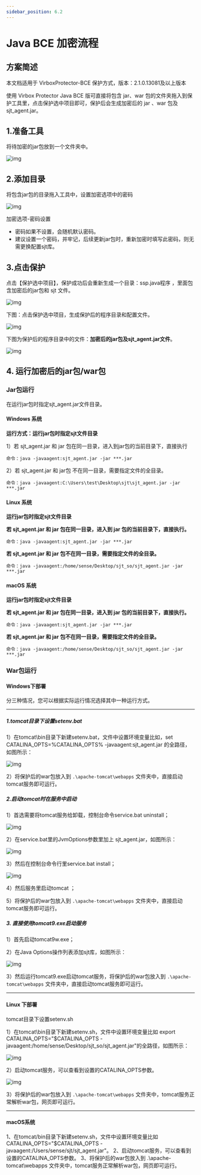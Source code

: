 ```yaml
---
sidebar_position: 6.2
---
```


# Java BCE 加密流程

## 方案简述

本文档适用于 VirboxProtector-BCE 保护方式，版本：2.1.0.13081及以上版本

使用 Virbox Protector Java BCE 版可直接将包含 jar、war 包的文件夹拖入到保护工具里，点击保护选中项目即可，保护后会生成加密后的 jar 、war 包及 sjt_agent.jar。

## 1.准备工具

将待加密的jar包放到一个文件夹中。

![img](JavaBCE加密流程.assets/vbp-java-step1.png)

## 2.添加目录

将包含jar包的目录拖入工具中，设置加密选项中的密码

![img](JavaBCE加密流程.assets/vbp-java-step2.png)

加密选项-密码设置

- 密码如果不设置，会随机默认密码。
- 建议设置一个密码，并牢记，后续更新jar包时，重新加密时填写此密码，则无需更换配置sjt库。

## 3.点击保护

点击【保护选中项目】，保护成功后会重新生成一个目录：ssp.java程序 ，里面包含加密后的jar包和 sjt 文件。

![img](JavaBCE加密流程.assets/vbp-java-step3.png)

下图：点击保护选中项目，生成保护后的程序目录和配置文件。

![img](JavaBCE加密流程.assets/VBP-java-protect.png)

下图为保护后的程序目录中的文件：**加密后的jar包及sjt_agent.jar文件**。

![img](JavaBCE加密流程.assets/ssp_java.png)

## 4. 运行加密后的jar包/war包

### Jar包运行

在运行jar包时指定sjt_agent.jar文件目录。

#### **Windows 系统**

**运行方式：运行jar包时指定sjt文件目录**

1）若 sjt_agent.jar 和 jar 包在同一目录，进入到jar包的当前目录下，直接执行

```
命令：java -javaagent:sjt_agent.jar -jar ***.jar
```

2）若 sjt_agent.jar 和 jar包 不在同一目录，需要指定文件的全目录。

```
命令：java -javaagent:C:\Users\test\Desktop\sjt\sjt_agent.jar -jar ***.jar
```

#### **Linux 系统**

**运行jar包时指定sjt文件目录**

**若 sjt_agent.jar 和 jar 包在同一目录，进入到 jar 包的当前目录下，直接执行。**

```
命令：java -javaagent:sjt_agent.jar -jar ***.jar
```

**若 sjt_agent.jar 和 jar 包不在同一目录，需要指定文件的全目录。**

```
命令：java -javaagent:/home/sense/Desktop/sjt_so/sjt_agent.jar -jar ***.jar
```

#### macOS 系统

**运行jar包时指定sjt文件目录**

**若 sjt_agent.jar 和 jar 包在同一目录，进入到 jar 包的当前目录下，直接执行。**

```
命令：java -javaagent:sjt_agent.jar -jar ***.jar
```

**若 sjt_agent.jar 和 jar 包不在同一目录，需要指定文件的全目录。**

```
命令：java -javaagent:/home/sense/Desktop/sjt_so/sjt_agent.jar -jar ***.jar
```



### War包运行

#### Windows下部署

分三种情况，您可以根据实际运行情况选择其中一种运行方式。

------

##### 1.tomcat目录下设置setenv.bat

1）在tomcat\bin目录下新建setenv.bat，文件中设置环境变量比如，set CATALINA_OPTS=%CATALINA_OPTS% -javaagent:sjt_agent.jar 的全路径，如图所示：

![img](JavaBCE加密流程.assets/win_sjt_setenv.png)

2）将保护后的war包放入到 `.\apache-tomcat\webapps` 文件夹中，直接启动tomcat服务即可运行。

##### 2.启动tomcat时在服务中启动

1）首选需要将tomcat服务给卸载，控制台命令service.bat uninstall；

![img](JavaBCE加密流程.assets/war_Uninstall.png)

2）在service.bat里的JvmOptions参数里加上 sjt_agent.jar，如图所示：

![img](JavaBCE加密流程.assets/war_service.png)

3）然后在控制台命令行里service.bat install；

![img](JavaBCE加密流程.assets/war_install.png)

4）然后服务里启动tomcat ；

5）将保护后的war包放入到 `.\apache-tomcat\webapps` 文件夹中，直接启动tomcat服务即可运行。

##### 3. 直接使用tomcat9.exe启动服务

1）首先启动tomcat9w.exe；

2）在Java Options操作列表添加sjt库，如图所示：

![img](JavaBCE加密流程.assets/war_tomat9w.png)

3）然后运行tomcat9.exe启动tomcat服务，将保护后的war包放入到 `.\apache-tomcat\webapps` 文件夹中，直接启动tomcat服务即可运行。

------

#### Linux 下部署

tomcat目录下设置setenv.sh

1）在tomcat\bin目录下新建setenv.sh，文件中设置环境变量比如 export CATALINA_OPTS="$CATALINA_OPTS -javaagent:/home/sense/Desktop/sjt_so/sjt_agent.jar"的全路径，如图所示：

![img](JavaBCE加密流程.assets/Linux_tomcat_setenv.png)

2）启动tomcat服务，可以查看到设置的CATALINA_OPTS参数。

![img](JavaBCE加密流程.assets/linux_tomcat_sjt.png)

3）将保护后的war包放入到 `.\apache-tomcat\webapps` 文件夹中，tomcat服务正常解析war包，网页即可运行。

------

#### macOS系统

1、在tomcat/bin目录下新建setenv.sh，文件中设置环境变量比如 CATALINA_OPTS="$CATALINA_OPTS -javaagent:/Users/sense/sjt/sjt_agent.jar"。
2、启动tomcat服务，可以查看到设置的CATALINA_OPTS参数。
3、将保护后的war包放入到 .\apache-tomcat\webapps 文件夹中，tomcat服务正常解析war包，网页即可运行。

